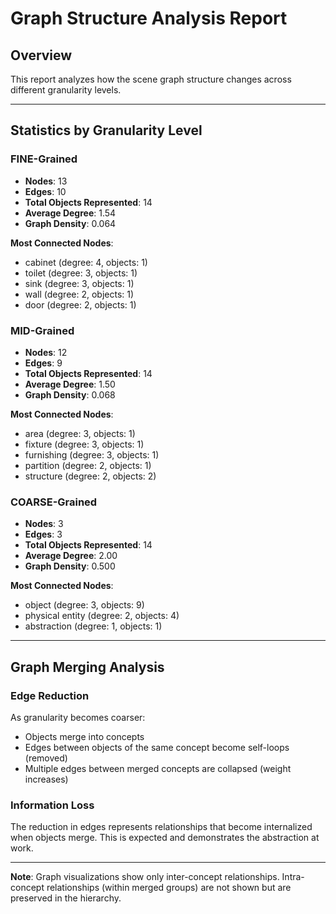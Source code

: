 # Graph Structure Analysis Report

## Overview

This report analyzes how the scene graph structure changes across different granularity levels.

---

## Statistics by Granularity Level

### FINE-Grained

- **Nodes**: 13
- **Edges**: 10
- **Total Objects Represented**: 14
- **Average Degree**: 1.54
- **Graph Density**: 0.064

**Most Connected Nodes**:
- cabinet (degree: 4, objects: 1)
- toilet (degree: 3, objects: 1)
- sink (degree: 3, objects: 1)
- wall (degree: 2, objects: 1)
- door (degree: 2, objects: 1)

### MID-Grained

- **Nodes**: 12
- **Edges**: 9
- **Total Objects Represented**: 14
- **Average Degree**: 1.50
- **Graph Density**: 0.068

**Most Connected Nodes**:
- area (degree: 3, objects: 1)
- fixture (degree: 3, objects: 1)
- furnishing (degree: 3, objects: 1)
- partition (degree: 2, objects: 1)
- structure (degree: 2, objects: 2)

### COARSE-Grained

- **Nodes**: 3
- **Edges**: 3
- **Total Objects Represented**: 14
- **Average Degree**: 2.00
- **Graph Density**: 0.500

**Most Connected Nodes**:
- object (degree: 3, objects: 9)
- physical entity (degree: 2, objects: 4)
- abstraction (degree: 1, objects: 1)

---

## Graph Merging Analysis

### Edge Reduction

As granularity becomes coarser:
- Objects merge into concepts
- Edges between objects of the same concept become self-loops (removed)
- Multiple edges between merged concepts are collapsed (weight increases)

### Information Loss

The reduction in edges represents relationships that become internalized when objects merge.
This is expected and demonstrates the abstraction at work.

---

**Note**: Graph visualizations show only inter-concept relationships.
Intra-concept relationships (within merged groups) are not shown but are preserved in the hierarchy.
